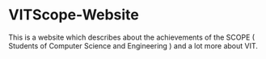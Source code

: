 # VITScope-Website
This is a website which describes about the achievements of the SCOPE ( Students of Computer Science and Engineering ) and a lot more about VIT. 
